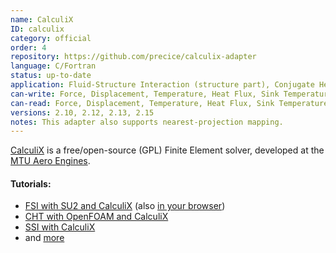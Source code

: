 ```yaml
---
name: CalculiX
ID: calculix
category: official
order: 4
repository: https://github.com/precice/calculix-adapter
language: C/Fortran
status: up-to-date
application: Fluid-Structure Interaction (structure part), Conjugate Heat Transfer (solid part), Structure-Structure Coupling
can-write: Force, Displacement, Temperature, Heat Flux, Sink Temperature, Heat Transfer Coefficient
can-read: Force, Displacement, Temperature, Heat Flux, Sink Temperature, Heat Transfer Coefficient
versions: 2.10, 2.12, 2.13, 2.15
notes: This adapter also supports nearest-projection mapping.
---
```

[CalculiX](http://www.calculix.de/) is a free/open-source (GPL) Finite Element solver, developed at the [MTU Aero Engines](http://www.mtu.de/).

#### Tutorials:
   * [FSI with SU2 and CalculiX](https://github.com/precice/precice/wiki/FSI-tutorial) (also [in your browser](http://run.precice.org/))
   * [CHT with OpenFOAM and CalculiX](https://github.com/precice/precice/wiki/Tutorial-for-CHT-with-OpenFOAM-and-CalculiX)
   * [SSI with CalculiX](https://github.com/precice/precice/wiki/Tutorial-for-SSI-with-CalculiX)
   * and [more](https://github.com/precice/calculix-adapter/wiki)
